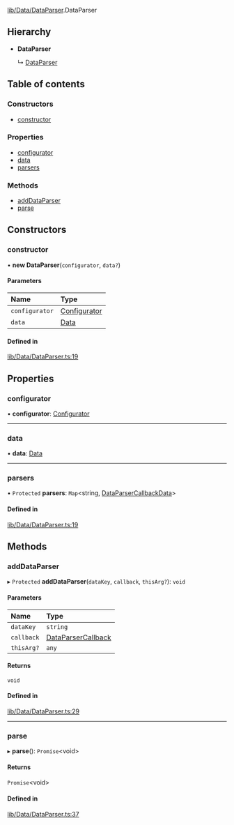 [lib/Data/DataParser](../wiki/Module-lib/Data/DataParser).DataParser

## Hierarchy

- **DataParser**

  ↳ [DataParser](../wiki/Class-DataParser)

## Table of contents

### Constructors

- [constructor](../wiki/Class-DataParser#constructor)

### Properties

- [configurator](../wiki/Class-DataParser#configurator)
- [data](../wiki/Class-DataParser#data)
- [parsers](../wiki/Class-DataParser#parsers)

### Methods

- [addDataParser](../wiki/Class-DataParser#adddataparser)
- [parse](../wiki/Class-DataParser#parse)

## Constructors

### constructor

• **new DataParser**(`configurator`, `data?`)

#### Parameters

| Name | Type |
| :------ | :------ |
| `configurator` | [Configurator](../wiki/Class-Configurator) |
| `data` | [Data](../wiki/Module-lib/Configurator#data) |

#### Defined in

[lib/Data/DataParser.ts:19](https://github.com/P0ulpy/Configurateur-OakAddins/blob/af13efb/src/lib/Data/DataParser.ts#L19)

## Properties

### configurator

• **configurator**: [Configurator](../wiki/Class-Configurator)

___

### data

• **data**: [Data](../wiki/Module-lib/Configurator#data)

___

### parsers

• `Protected` **parsers**: `Map`<string, [DataParserCallbackData](../wiki/Module-lib/Data/DataParser#dataparsercallbackdata)\>

#### Defined in

[lib/Data/DataParser.ts:19](https://github.com/P0ulpy/Configurateur-OakAddins/blob/af13efb/src/lib/Data/DataParser.ts#L19)

## Methods

### addDataParser

▸ `Protected` **addDataParser**(`dataKey`, `callback`, `thisArg?`): `void`

#### Parameters

| Name | Type |
| :------ | :------ |
| `dataKey` | `string` |
| `callback` | [DataParserCallback](../wiki/Module-lib/Data/DataParser#dataparsercallback) |
| `thisArg?` | `any` |

#### Returns

`void`

#### Defined in

[lib/Data/DataParser.ts:29](https://github.com/P0ulpy/Configurateur-OakAddins/blob/af13efb/src/lib/Data/DataParser.ts#L29)

___

### parse

▸ **parse**(): `Promise`<void\>

#### Returns

`Promise`<void\>

#### Defined in

[lib/Data/DataParser.ts:37](https://github.com/P0ulpy/Configurateur-OakAddins/blob/af13efb/src/lib/Data/DataParser.ts#L37)
